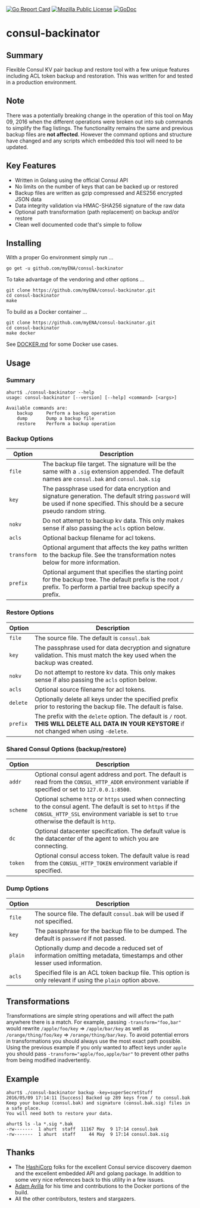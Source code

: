 [![Go Report Card](https://goreportcard.com/badge/github.com/myENA/consul-backinator)](https://goreportcard.com/report/github.com/myENA/consul-backinator) [![Mozilla Public License](https://img.shields.io/badge/license-MPL-blue.svg)](https://www.mozilla.org/MPL/) [![GoDoc](https://godoc.org/github.com/myENA/consul-backinator/common?status.svg)](https://godoc.org/github.com/myENA/consul-backinator/common)

# consul-backinator

## Summary

Flexible Consul KV pair backup and restore tool with a few unique features
including ACL token backup and restoration.
This was written for and tested in a production environment.

## Note

There was a potentially breaking change in the operation of this tool on
May 09, 2016 when the different operations were broken out into sub commands
to simplify the flag listings.  The functionality remains the same and previous
backup files are __not affected__.  However the command options and structure have
changed and any scripts which embedded this tool will need to be updated.

## Key Features

* Written in Golang using the official Consul API
* No limits on the number of keys that can be backed up or restored
* Backup files are written as gzip compressed and AES256 encrypted JSON data
* Data integrity validation via HMAC-SHA256 signature of the raw data
* Optional path transformation (path replacement) on backup and/or restore
* Clean well documented code that's simple to follow

## Installing

With a proper Go environment simply run ...

```
go get -u github.com/myENA/consul-backinator
```

To take advantage of the vendoring and other options ...

```
git clone https://github.com/myENA/consul-backinator.git
cd consul-backinator
make
```

To build as a Docker container ...
```
git clone https://github.com/myENA/consul-backinator.git
cd consul-backinator
make docker
```

See [DOCKER.md](DOCKER.md) for some Docker use cases.

## Usage

### Summary

```
ahurt$ ./consul-backinator --help
usage: consul-backinator [--version] [--help] <command> [<args>]

Available commands are:
    backup     Perform a backup operation
    dump       Dump a backup file
    restore    Perform a backup operation

```

### Backup Options

| Option      | Description |
|-------------|-------------|
| `file`      | The backup file target.  The signature will be the same with a `.sig` extension appended.  The default names are `consul.bak` and `consul.bak.sig`
| `key`       | The passphrase used for data encryption and signature generation.  The default string `password` will be used if none specified.  This should be a secure pseudo random string.
| `nokv`      | Do not attempt to backup kv data.  This only makes sense if also passing the `acls` option below.
| `acls`      | Optional backup filename for acl tokens.
| `transform` | Optional argument that affects the key paths written to the backup file.  See the transformation notes below for more information.
| `prefix`    | Optional argument that specifies the starting point for the backup tree.  The default prefix is the root `/` prefix.  To perform a partial tree backup specify a prefix.

### Restore Options

| Option   | Description |
|----------|-------------|
| `file`   | The source file. The default is `consul.bak`
| `key`    | The passphrase used for data decryption and signature validation.  This must match the key used when the backup was created.
| `nokv`   | Do not attempt to restore kv data.  This only makes sense if also passing the `acls` option below.
| `acls`   | Optional source filename for acl tokens.
| `delete` | Optionally delete all keys under the specified prefix prior to restoring the backup file.  The default is false.
| `prefix` | The prefix with the `delete` option.  The default is `/` root.  __THIS WILL DELETE ALL DATA IN YOUR KEYSTORE__ if not changed when using `-delete`.

### Shared Consul Options (backup/restore)

| Option   | Description |
|----------|-------------|
| `addr`   | Optional consul agent address and port.  The default is read from the `CONSUL_HTTP_ADDR` environment variable if specified or set to `127.0.0.1:8500`.
| `scheme` | Optional scheme `http` or `https` used when connecting to the consul agent.  The default is set to `https` if the `CONSUL_HTTP_SSL` environment variable is set to `true` otherwise the default is `http`.
| `dc`     | Optional datacenter specification.  The default value is the datacenter of the agent to which you are connecting.
| `token`  | Optional consul access token.  The default value is read from the `CONSUL_HTTP_TOKEN` environment variable if specified.

### Dump Options

| Option   | Description |
|----------|-------------|
| `file`   | The source file.  The default `consul.bak` will be used if not specified.
| `key`    | The passphrase for the backup file to be dumped.  The default is `password` if not passed.
| `plain`  | Optionally dump and decode a reduced set of information omitting metadata, timestamps and other lesser used information.
| `acls`   | Specified file is an ACL token backup file.  This option is only relevant if using the `plain` option above.

## Transformations

Transformations are simple string operations and will affect the path anywhere
there is a match.  For example, passing `-transform="foo,bar"` would rewrite
`/apple/foo/key` => `/apple/bar/key` as well as `/orange/thing/foo/key` => `/orange/thing/bar/key`.
To avoid potential errors in transformations you should always use the most exact path possible.
Using the previous example if you only wanted to affect keys under `apple` you should pass
`-transform="apple/foo,apple/bar"` to prevent other paths from being modified inadvertently.

## Example

```
ahurt$ ./consul-backinator backup -key=superSecretStuff
2016/05/09 17:14:11 [Success] Backed up 289 keys from / to consul.bak
Keep your backup (consul.bak) and signature (consul.bak.sig) files in a safe place.
You will need both to restore your data.
```

```
ahurt$ ls -la *.sig *.bak
-rw-------  1 ahurt  staff  11167 May  9 17:14 consul.bak
-rw-------  1 ahurt  staff     44 May  9 17:14 consul.bak.sig
```

## Thanks

* The [HashiCorp](https://github.com/hashicorp) folks for the excellent Consul service discovery daemon and the excellent embedded API and golang package.  In addition to some very nice references back to this utility in a few issues.
* [Adam Avilla](https://github.com/hekaldama) for his time and contributions to the Docker portions of the build.
* All the other contributors, testers and stargazers.
